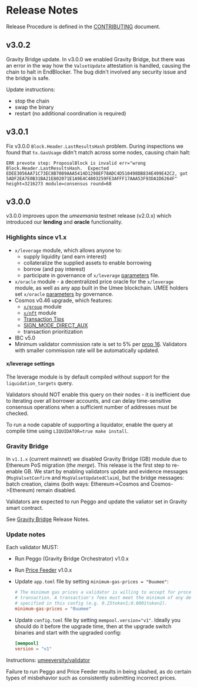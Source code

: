 <!-- markdownlint-disable MD013 -->
<!-- markdownlint-disable MD024 -->
<!-- markdownlint-disable MD040 -->

# Release Notes

Release Procedure is defined in the [CONTRIBUTING](CONTRIBUTING.md#release-procedure) document.

## v3.0.2

Gravity Bridge update. In v3.0.0 we enabled Gravity Bridge, but there was an error in the way how the
`ValsetUpdate` attestation is handled, causing the chain to halt in EndBlocker.
The bug didn't involved any security issue and the bridge is safe.

Update instructions:

- stop the chain
- swap the binary
- restart (no additional coordination is required)

## v3.0.1

Fix v3.0.0 `Block.Header.LastResultsHash` problem.
During inspections we found that `tx.GasUsage` didn't match across some nodes, causing chain halt:

```
ERR prevote step: ProposalBlock is invalid err="wrong Block.Header.LastResultsHash.  Expected EDEE3056AA71C73EC8B7089AAA5414D1298EF78ADC4D510498DB834E499E42C2, got 5ADF2EA7E0B31BA21E802071E1A9E4C4803259FE3AFFF17AAA53F93DA1D6264F" height=3216273 module=consensus round=68
```

## v3.0.0

v3.0.0 improves upon the _umeemania_ testnet release (v2.0.x) which introduced our **lending** and **oracle** functionality.

### Highlights since v1.x

- `x/leverage` module, which allows anyone to:
  - supply liquidity (and earn interest)
  - collateralize the supplied assets to enable borrowing
  - borrow (and pay interest)
  - participate in governance of `x/leverage` [parameters](https://github.com/umee-network/umee/blob/main/proto/umee/leverage/v1/leverage.proto) file.
- `x/oracle` module - a decentralized price oracle for the `x/leverage` module, as well as any app built in the Umee blockchain. UMEE holders set `x/oracle` [parameters](https://github.com/umee-network/umee/blob/main/proto/umee/oracle/v1/oracle.proto) by governance.
- Cosmos v0.46 upgrade, which features:
  - [`x/group`](https://tutorials.cosmos.network/tutorials/understanding-group/) module
  - [`x/nft`](https://github.com/cosmos/cosmos-sdk/tree/v0.46.1/x/nft/spec) module
  - [Transaction Tips](https://github.com/cosmos/cosmos-sdk/blob/v0.46.0/RELEASE_NOTES.md#transaction-tips-and-sign_mode_direct_aux)
  - [SIGN_MODE_DIRECT_AUX](https://github.com/cosmos/cosmos-sdk/blob/v0.46.0/RELEASE_NOTES.md#transaction-tips-and-sign_mode_direct_aux)
  - transaction prioritization
- IBC v5.0
- Minimum validator commission rate is set to 5% per [prop 16](https://www.mintscan.io/umee/proposals/16). Validators with smaller commission rate will be automatically updated.

#### x/leverage settings

The leverage module is by default compiled without support for the `liquidation_targets` query.

Validators should NOT enable this query on their nodes - it is inefficient due to iterating over all borrower accounts, and can delay time-sensitive consensus operations when a sufficient number of addresses must be checked.

To run a node capable of supporting a liquidator, enable the query at compile time using `LIQUIDATOR=true make install`.

### Gravity Bridge

In `v1.1.x` (current mainnet) we disabled Gravity Bridge (GB) module due to Ethereum PoS migration (_the merge_).
This release is the first step to re-enable GB. We start by enabling validators update and evidence messages (`MsgValsetConfirm` and `MsgValsetUpdatedClaim`), but the bridge messages: batch creation, claims (both ways: Ethereum->Cosmos and Cosmos->Ethereum) remain disabled.

Validators are expected to run Peggo and update the valiator set in Gravity smart contract.

See [Gravity Bridge](https://github.com/umee-network/Gravity-Bridge/blob/module/v1.5.3-umee-1/module/RELEASE_NOTES.md) Release Notes.

### Update notes

Each validator MUST:

- Run Peggo (Gravity Bridge Orchestrator) v1.0.x
- Run [Price Feeder](https://github.com/umee-network/umee/tree/main/price-feeder) v1.0.x
- Update `app.toml` file by setting `minimum-gas-prices = "0uumee"`:

  ```toml
  # The minimum gas prices a validator is willing to accept for processing a
  # transaction. A transaction's fees must meet the minimum of any denomination
  # specified in this config (e.g. 0.25token1;0.0001token2).
  minimum-gas-prices = "0uumee"
  ```

- Update `config.toml` file by setting `mempool.version="v1"`. Ideally you should do it before the upgrade time, then at the upgrade switch binaries and start with the upgraded config:

  ```toml
  [mempool]
  version = "v1"
  ```

Instructions: [umeeversity/validator](https://umeeversity.umee.cc/validators/mainnet-validator.html)

Failure to run Peggo and Price Feeder results in being slashed, as do certain types of misbehavior such as consistently submitting incorrect prices.
